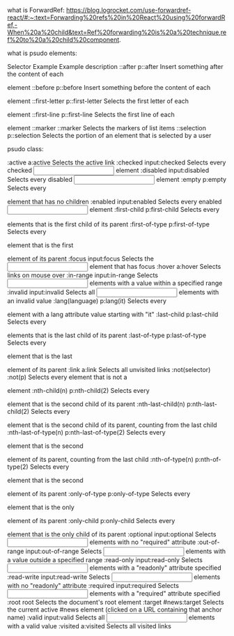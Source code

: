what is ForwardRef: https://blog.logrocket.com/use-forwardref-react/#:~:text=Forwarding%20refs%20in%20React%20using%20forwardRef,-When%20a%20child&text=Ref%20forwarding%20is%20a%20technique,ref%20to%20a%20child%20component.

what is psudo elements:

Selector Example Example description
::after p::after Insert something after the content of each <p> element
::before p::before Insert something before the content of each <p> element
::first-letter p::first-letter Selects the first letter of each <p> element
::first-line p::first-line Selects the first line of each <p> element
::marker ::marker Selects the markers of list items
::selection p::selection Selects the portion of an element that is selected by a user

psudo class:

:active a:active Selects the active link
:checked input:checked Selects every checked <input> element
:disabled input:disabled Selects every disabled <input> element
:empty p:empty Selects every <p> element that has no children
:enabled input:enabled Selects every enabled <input> element
:first-child p:first-child Selects every <p> elements that is the first child of its parent
:first-of-type p:first-of-type Selects every <p> element that is the first <p> element of its parent
:focus input:focus Selects the <input> element that has focus
:hover a:hover Selects links on mouse over
:in-range input:in-range Selects <input> elements with a value within a specified range
:invalid input:invalid Selects all <input> elements with an invalid value
:lang(language) p:lang(it) Selects every <p> element with a lang attribute value starting with "it"
:last-child p:last-child Selects every <p> elements that is the last child of its parent
:last-of-type p:last-of-type Selects every <p> element that is the last <p> element of its parent
:link a:link Selects all unvisited links
:not(selector) :not(p) Selects every element that is not a <p> element
:nth-child(n) p:nth-child(2) Selects every <p> element that is the second child of its parent
:nth-last-child(n) p:nth-last-child(2) Selects every <p> element that is the second child of its parent, counting from the last child
:nth-last-of-type(n) p:nth-last-of-type(2) Selects every <p> element that is the second <p> element of its parent, counting from the last child
:nth-of-type(n) p:nth-of-type(2) Selects every <p> element that is the second <p> element of its parent
:only-of-type p:only-of-type Selects every <p> element that is the only <p> element of its parent
:only-child p:only-child Selects every <p> element that is the only child of its parent
:optional input:optional Selects <input> elements with no "required" attribute
:out-of-range input:out-of-range Selects <input> elements with a value outside a specified range
:read-only input:read-only Selects <input> elements with a "readonly" attribute specified
:read-write input:read-write Selects <input> elements with no "readonly" attribute
:required input:required Selects <input> elements with a "required" attribute specified
:root root Selects the document's root element
:target #news:target Selects the current active #news element (clicked on a URL containing that anchor name)
:valid input:valid Selects all <input> elements with a valid value
:visited a:visited Selects all visited links
